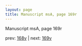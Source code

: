 ```yaml
---
layout: page
title: Manuscript msA, page 169r
---
```


Manuscript msA, page 169r

prev:  [168v](../168v) | next:  [169v](../169v)